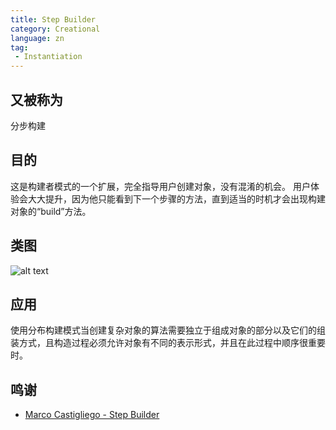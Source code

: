 ```yaml
---
title: Step Builder
category: Creational
language: zn
tag:
 - Instantiation
---
```


## 又被称为

分步构建

## 目的

这是构建者模式的一个扩展，完全指导用户创建对象，没有混淆的机会。
用户体验会大大提升，因为他只能看到下一个步骤的方法，直到适当的时机才会出现构建对象的“build”方法。

## 类图

![alt text](./etc/step-builder.png "Step Builder")

## 应用

使用分布构建模式当创建复杂对象的算法需要独立于组成对象的部分以及它们的组装方式，且构造过程必须允许对象有不同的表示形式，并且在此过程中顺序很重要时。

## 鸣谢

* [Marco Castigliego - Step Builder](http://rdafbn.blogspot.co.uk/2012/07/step-builder-pattern_28.html)
